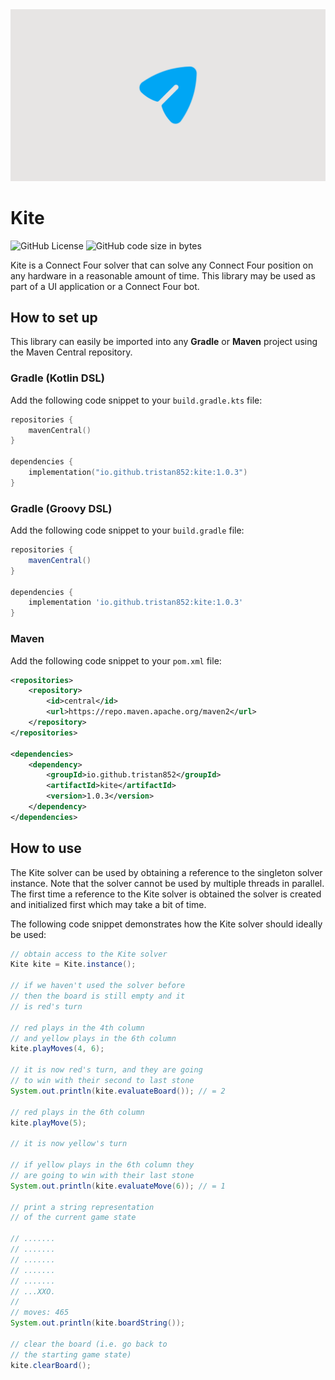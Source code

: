 <a href="/" >
    <img src="assets/images/brand/banner.png" alt="Kite banner" />
</a>

# Kite

![GitHub License](https://img.shields.io/github/license/tristan852/kite)
![GitHub code size in bytes](https://img.shields.io/github/languages/code-size/tristan852/kite)

Kite is a Connect Four solver that can solve any Connect Four position on any hardware in a reasonable amount of time.
This library may be used as part of a UI application or a Connect Four bot.

## How to set up

This library can easily be imported into any **Gradle** or **Maven** project using the Maven Central repository.

### Gradle (Kotlin DSL)

Add the following code snippet to your `build.gradle.kts` file:

```kotlin
repositories {
    mavenCentral()
}

dependencies {
    implementation("io.github.tristan852:kite:1.0.3")
}
```

### Gradle (Groovy DSL)

Add the following code snippet to your `build.gradle` file:

```groovy
repositories {
    mavenCentral()
}

dependencies {
    implementation 'io.github.tristan852:kite:1.0.3'
}
```

### Maven

Add the following code snippet to your `pom.xml` file:

```xml
<repositories>
    <repository>
        <id>central</id>
        <url>https://repo.maven.apache.org/maven2</url>
    </repository>
</repositories>

<dependencies>
    <dependency>
        <groupId>io.github.tristan852</groupId>
        <artifactId>kite</artifactId>
        <version>1.0.3</version>
    </dependency>
</dependencies>
```

## How to use

The Kite solver can be used by obtaining a reference to the singleton solver instance.
Note that the solver cannot be used by multiple threads in parallel.
The first time a reference to the Kite solver is obtained the solver is created and initialized first which may take a bit of time.

The following code snippet demonstrates how the Kite solver should ideally be used:

```java
// obtain access to the Kite solver
Kite kite = Kite.instance();

// if we haven't used the solver before
// then the board is still empty and it
// is red's turn

// red plays in the 4th column
// and yellow plays in the 6th column
kite.playMoves(4, 6);

// it is now red's turn, and they are going
// to win with their second to last stone
System.out.println(kite.evaluateBoard()); // = 2

// red plays in the 6th column
kite.playMove(5);

// it is now yellow's turn

// if yellow plays in the 6th column they
// are going to win with their last stone
System.out.println(kite.evaluateMove(6)); // = 1

// print a string representation
// of the current game state

// .......
// .......
// .......
// .......
// .......
// ...XXO.
// 
// moves: 465
System.out.println(kite.boardString());

// clear the board (i.e. go back to
// the starting game state)
kite.clearBoard();
```
